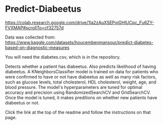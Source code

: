 # Predict-Diabeetus

https://colab.research.google.com/drive/1Ia2zAuXSEPojGHlUCpc_Fu6ZY-FVXMAP#scrollTo=cf32757d

Data was collected from: https://www.kaggle.com/datasets/houcembenmansour/predict-diabetes-based-on-diagnostic-measures

You will need the diabetes.csv, which is in the repository.

Detects whether a patient has diabeetus. Also predicts likelihood of having diabeetus. A KNeighborsClassifier model is trained on data for patients who were confirmed to have or not have diabeetus as well as many risk factors, such as glucose levels, total cholesterol, HDL cholesterol, weight, age, and blood pressure. The model's hyperparameters are tuned for optimal accuracy and precision using RandomizedSearchCV and GridSearchCV. Once the model is tuned, it makes preditions on whether new patients have diabeetus or not.

Click the link at the top of the readme and follow the instructions on that page.
